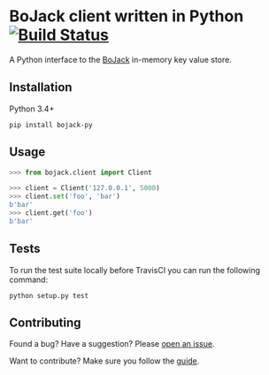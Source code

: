# BoJack client written in Python [![Build Status](https://travis-ci.org/mauricioabreu/bojack-py.svg?branch=master)](https://travis-ci.org/mauricioabreu/bojack-py)

A Python interface to the [BoJack](https://github.com/marceloboeira/bojack) in-memory key value store.

## Installation

Python 3.4+

```
pip install bojack-py
```

## Usage

```python
>>> from bojack.client import Client

>>> client = Client('127.0.0.1', 5000)
>>> client.set('foo', 'bar')
b'bar'
>>> client.get('foo')
b'bar'
```

## Tests

To run the test suite locally before TravisCI you can run the following command:

```
python setup.py test
```

## Contributing

Found a bug? Have a suggestion? Please [open an issue](https://github.com/mauricioabreu/bojack-py/issues/new).

Want to contribute? Make sure you follow the [guide](https://github.com/mauricioabreu/bojack-py/blob/master/CONTRIBUTING.md).
